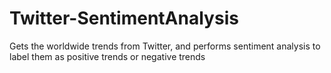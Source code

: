 # Twitter-SentimentAnalysis
Gets the worldwide trends from Twitter, and performs sentiment analysis to label them as positive trends or negative trends
